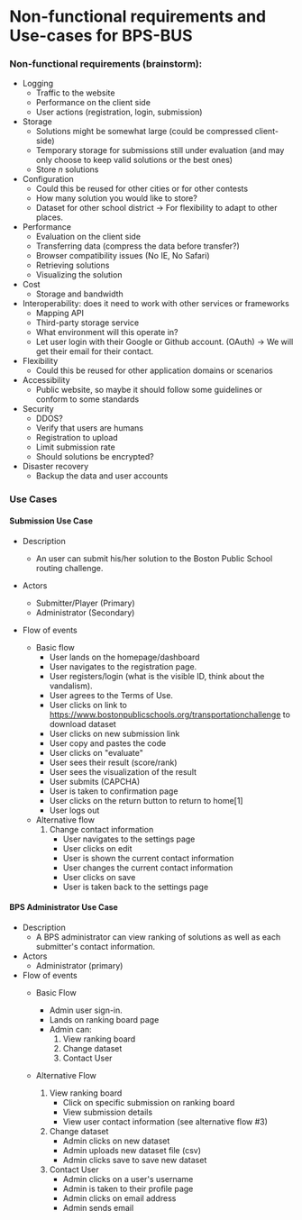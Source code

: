 # Non-functional requirements and Use-cases for BPS-BUS

### Non-functional requirements (brainstorm):
* Logging
  * Traffic to the website
  * Performance on the client side
  * User actions (registration, login, submission)
* Storage
  * Solutions might be somewhat large (could be compressed client-side)
  * Temporary storage for submissions still under evaluation (and may only choose to keep valid solutions or the best ones)
  * Store *n* solutions
* Configuration
  * Could this be reused for other cities or for other contests
  * How many solution you would like to store?
  * Dataset for other school district -> For flexibility to adapt to other places.
* Performance
  * Evaluation on the client side
  * Transferring data (compress the data before transfer?)
  * Browser compatibility issues (No IE, No Safari)
  * Retrieving solutions
  * Visualizing the solution
* Cost
  * Storage and bandwidth
* Interoperability: does it need to work with other services or frameworks
  * Mapping API
  * Third-party storage service
  * What environment will this operate in?
  * Let user login with their Google or Github account. (OAuth) -> We will get their email for their contact. 
* Flexibility
  * Could this be reused for other application domains or scenarios
* Accessibility
  * Public website, so maybe it should follow some guidelines or conform to some standards
* Security
  * DDOS?
  * Verify that users are humans
  * Registration to upload
  * Limit submission rate
  * Should solutions be encrypted?
* Disaster recovery
  * Backup the data and user accounts

### Use Cases

#### Submission Use Case
* Description
    * An user can submit his/her solution to the Boston Public School routing challenge.
* Actors
    * Submitter/Player (Primary)
    * Administrator (Secondary)

* Flow of events
    * Basic flow
        * User lands on the homepage/dashboard
        * User navigates to the registration page.
        * User registers/login (what is the visible ID, think about the vandalism).
        * User agrees to the Terms of Use.
        * User clicks on link to https://www.bostonpublicschools.org/transportationchallenge to download dataset
        * User clicks on new submission link
        * User copy and pastes the code
        *  User clicks on "evaluate"
        *  User sees their result (score/rank)
        *  User sees the visualization of the result
        *  User submits (CAPCHA)
        *  User is taken to confirmation page
        *  User clicks on the return button to return to home[1]
        * User logs out
    * Alternative flow
        1. Change contact information
            * User navigates to the settings page
            * User clicks on edit
            * User is shown the current contact information
            * User changes the current contact information
            * User clicks on save
            * User is taken back to the settings page
#### BPS Administrator Use Case
* Description
    * A BPS administrator can view ranking of solutions as well as each submitter's contact information.
* Actors
    * Administrator (primary)
* Flow of events
    * Basic Flow
        * Admin user sign-in.
        * Lands on ranking board page
        * Admin can:
            1. View ranking board
            2. Change dataset
            3. Contact User
        
    * Alternative Flow
        1. View ranking board
            * Click on specific submission on ranking board
            * View submission details 
            * View user contact information (see alternative flow #3)
        2. Change dataset
            * Admin clicks on new dataset
            * Admin uploads new dataset file (csv)
            * Admin clicks save to save new dataset
        3. Contact User
            * Admin clicks on a user's username
            * Admin is taken to their profile page
            * Admin clicks on email address
            * Admin sends email
